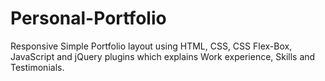 # Personal-Portfolio
Responsive Simple Portfolio layout using HTML, CSS, CSS Flex-Box,  JavaScript and jQuery plugins which explains Work experience, Skills and Testimonials.

